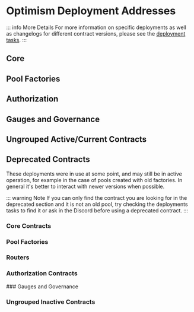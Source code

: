 

# Optimism Deployment Addresses

::: info More Details
For more information on specific deployments as well as changelogs for different contract versions, please see the [deployment tasks](https://github.com/balancer/balancer-deployments/tree/master/v2/tasks).
:::

## Core
<DeploymentAddresses chain="optimism" :active="true" group="core" />

## Pool Factories
<DeploymentAddresses chain="optimism" :active="true" group="poolfactory" />

## Authorization
<DeploymentAddresses chain="optimism" :active="true" group="authorizations" />


## Gauges and Governance
<DeploymentAddresses chain="optimism" :active="true" group="gaugesgovernance" />

## Ungrouped Active/Current Contracts
<DeploymentAddresses chain="optimism" :active="true" group="ungrouped" />


## Deprecated Contracts

These deployments were in use at some point, and may still be in active operation, for example in the case of pools created with old factories. In general it's better to interact with newer versions when possible.

::: warning Note
If you can only find the contract you are looking for in the deprecated section and it is not an old pool, try checking the deployments tasks to find it or ask in the Discord before using a deprecated contract.
:::

### Core Contracts
<DeploymentAddresses chain="optimism" :active="false" group="core" />

### Pool Factories
<DeploymentAddresses chain="optimism" :active="false" group="poolfactory" />

### Routers
<DeploymentAddresses chain="optimism" :active="false" group="routers" />

### Authorization Contracts

<DeploymentAddresses chain="optimism" :active="false" group="authorizations" />
### Gauges and Governance
<DeploymentAddresses chain="optimism" :active="false" group="gaugesgovernance" />

### Ungrouped Inactive Contracts
<DeploymentAddresses chain="optimism" :active="false" group="ungrouped" />

